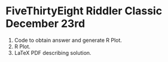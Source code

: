 # FiveThirtyEight Riddler Classic December 23rd
1. Code to obtain answer and generate R Plot.
2. R Plot.
3. LaTeX PDF describing solution.
